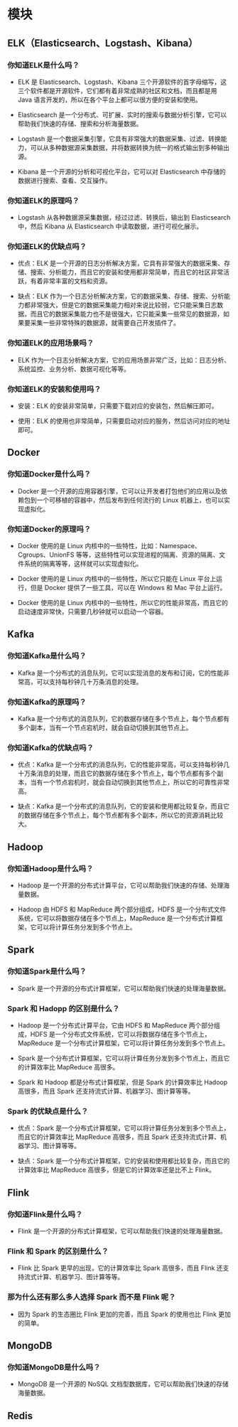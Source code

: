 # 模块

## ELK（Elasticsearch、Logstash、Kibana）

### 你知道ELK是什么吗？

+ ELK 是 Elasticsearch、Logstash、Kibana 三个开源软件的首字母缩写，这三个软件都是开源软件，它们都有着非常成熟的社区和文档，而且都是用 Java 语言开发的，所以在各个平台上都可以很方便的安装和使用。

+ Elasticsearch 是一个分布式、可扩展、实时的搜索与数据分析引擎，它可以帮助我们快速的存储、搜索和分析海量数据。

+ Logstash 是一个数据采集引擎，它具有非常强大的数据采集、过滤、转换能力，可以从多种数据源采集数据，并将数据转换为统一的格式输出到多种输出源。

+ Kibana 是一个开源的分析和可视化平台，它可以对 Elasticsearch 中存储的数据进行搜索、查看、交互操作。

### 你知道ELK的原理吗？

+ Logstash 从各种数据源采集数据，经过过滤、转换后，输出到 Elasticsearch 中，然后 Kibana 从 Elasticsearch 中读取数据，进行可视化展示。

### 你知道ELK的优缺点吗？

+ 优点：ELK 是一个开源的日志分析解决方案，它具有非常强大的数据采集、存储、搜索、分析能力，而且它的安装和使用都非常简单，而且它的社区非常活跃，有着非常丰富的文档和资源。

+ 缺点：ELK 作为一个日志分析解决方案，它的数据采集、存储、搜索、分析能力都非常强大，但是它的数据采集能力相对来说比较弱，它只能采集日志数据，而且它的数据采集能力也不是很强大，它只能采集一些常见的数据源，如果要采集一些非常特殊的数据源，就需要自己开发插件了。

### 你知道ELK的应用场景吗？

+ ELK 作为一个日志分析解决方案，它的应用场景非常广泛，比如：日志分析、系统监控、业务分析、数据可视化等等。

### 你知道ELK的安装和使用吗？

+ 安装：ELK 的安装非常简单，只需要下载对应的安装包，然后解压即可。

+ 使用：ELK 的使用也非常简单，只需要启动对应的服务，然后访问对应的地址即可。

## Docker

### 你知道Docker是什么吗？

+ Docker 是一个开源的应用容器引擎，它可以让开发者打包他们的应用以及依赖包到一个可移植的容器中，然后发布到任何流行的 Linux 机器上，也可以实现虚拟化。

### 你知道Docker的原理吗？

+ Docker 使用的是 Linux 内核中的一些特性，比如：Namespace、Cgroups、UnionFS 等等，这些特性可以实现进程的隔离、资源的隔离、文件系统的隔离等等，这样就可以实现虚拟化。

+ Docker 使用的是 Linux 内核中的一些特性，所以它只能在 Linux 平台上运行，但是 Docker 提供了一些工具，可以在 Windows 和 Mac 平台上运行。

+ Docker 使用的是 Linux 内核中的一些特性，所以它的性能非常高，而且它的启动速度非常快，只需要几秒钟就可以启动一个容器。

## Kafka

### 你知道Kafka是什么吗？

+ Kafka 是一个分布式的消息队列，它可以实现消息的发布和订阅，它的性能非常高，可以支持每秒钟几十万条消息的处理。

### 你知道Kafka的原理吗？

+ Kafka 是一个分布式的消息队列，它的数据存储在多个节点上，每个节点都有多个副本，当有一个节点宕机时，就会自动切换到其他节点上。

### 你知道Kafka的优缺点吗？

+ 优点：Kafka 是一个分布式的消息队列，它的性能非常高，可以支持每秒钟几十万条消息的处理，而且它的数据存储在多个节点上，每个节点都有多个副本，当有一个节点宕机时，就会自动切换到其他节点上，所以它的可靠性非常高。

+ 缺点：Kafka 是一个分布式的消息队列，它的安装和使用都比较复杂，而且它的数据存储在多个节点上，每个节点都有多个副本，所以它的资源消耗比较大。

## Hadoop

### 你知道Hadoop是什么吗？

+ Hadoop 是一个开源的分布式计算平台，它可以帮助我们快速的存储、处理海量数据。

+ Hadoop 由 HDFS 和 MapReduce 两个部分组成，HDFS 是一个分布式文件系统，它可以将数据存储在多个节点上，MapReduce 是一个分布式计算框架，它可以将计算任务分发到多个节点上。

## Spark

### 你知道Spark是什么吗？

+ Spark 是一个开源的分布式计算框架，它可以帮助我们快速的处理海量数据。

### Spark 和 Hadopp 的区别是什么？

+ Hadoop 是一个分布式计算平台，它由 HDFS 和 MapReduce 两个部分组成，HDFS 是一个分布式文件系统，它可以将数据存储在多个节点上，MapReduce 是一个分布式计算框架，它可以将计算任务分发到多个节点上。

+ Spark 是一个分布式计算框架，它可以将计算任务分发到多个节点上，而且它的计算效率比 MapReduce 高很多。

+ Spark 和 Hadoop 都是分布式计算框架，但是 Spark 的计算效率比 Hadoop 高很多，而且 Spark 还支持流式计算、机器学习、图计算等等。

### Spark 的优缺点是什么？

+ 优点：Spark 是一个分布式计算框架，它可以将计算任务分发到多个节点上，而且它的计算效率比 MapReduce 高很多，而且 Spark 还支持流式计算、机器学习、图计算等等。

+ 缺点：Spark 是一个分布式计算框架，它的安装和使用都比较复杂，而且它的计算效率比 MapReduce 高很多，但是它的计算效率还是比不上 Flink。

## Flink

### 你知道Flink是什么吗？

+ Flink 是一个开源的分布式计算框架，它可以帮助我们快速的处理海量数据。

### Flink 和 Spark 的区别是什么？

+ Flink 比 Spark 更早的出现，它的计算效率比 Spark 高很多，而且 Flink 还支持流式计算、机器学习、图计算等等。

### 那为什么还有那么多人选择 Spark 而不是 Flink 呢？

+ 因为 Spark 的生态圈比 Flink 更加的完善，而且 Spark 的使用也比 Flink 更加的简单。

## MongoDB

### 你知道MongoDB是什么吗？

+ MongoDB 是一个开源的 NoSQL 文档型数据库，它可以帮助我们快速的存储海量数据。

## Redis
